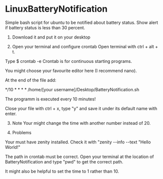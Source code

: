 # LinuxBatteryNotification
Simple bash script for ubuntu to be notified about battery status. Show alert if battery status is less than 30 percent.

1. Download it and put it on your desktop

2. Open your terminal and configure crontab
Open terminal with ctrl + alt + t.

Type 
$ crontab -e
Crontab is for continuous starting programs.

You might choose your favourite editor here (I recommend nano).

At the end of the file add:

*/10 * * * * /home/[your username]/Desktop/BatteryNotification.sh

The programm is executed every 10 minutes!

Close your file with ctrl + x, type "y" and save it under its default name with enter.

3. Note
Your might change the time with another number instead of 20.

4. Problems

Your must have zenity installed. Check it with "zenity --info --text "Hello World!"

The path in crontab must be correct. Open your terminal at the location of BatteryNotification and 
type "pwd" to get the correct path.

It might also be helpful to set the time to 1 rather than 10.

